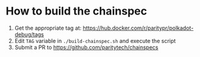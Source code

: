 # How to build the chainspec

1. Get the appropriate tag at: https://hub.docker.com/r/paritypr/polkadot-debug/tags
2. Edit `TAG` variable in `./build-chainspec.sh` and execute the script
3. Submit a PR to https://github.com/paritytech/chainspecs
